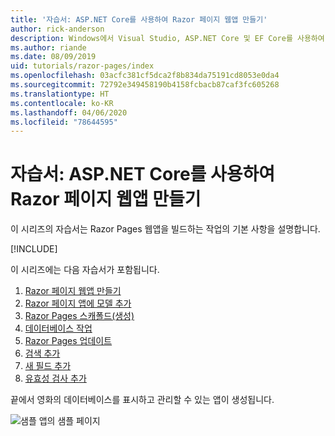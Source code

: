 ```yaml
---
title: '자습서: ASP.NET Core를 사용하여 Razor 페이지 웹앱 만들기'
author: rick-anderson
description: Windows에서 Visual Studio, ASP.NET Core 및 EF Core를 사용하여 Razor 페이지 웹앱을 만듭니다.
ms.author: riande
ms.date: 08/09/2019
uid: tutorials/razor-pages/index
ms.openlocfilehash: 03acfc381cf5dca2f8b834da75191cd8053e0da4
ms.sourcegitcommit: 72792e349458190b4158fcbacb87caf3fc605268
ms.translationtype: HT
ms.contentlocale: ko-KR
ms.lasthandoff: 04/06/2020
ms.locfileid: "78644595"
---
```

# <a name="tutorial-create-a-razor-pages-web-app-with-aspnet-core"></a>자습서: ASP.NET Core를 사용하여 Razor 페이지 웹앱 만들기

이 시리즈의 자습서는 Razor Pages 웹앱을 빌드하는 작업의 기본 사항을 설명합니다. 

[!INCLUDE[](~/includes/advancedRP.md)]

이 시리즈에는 다음 자습서가 포함됩니다.

1. [Razor 페이지 웹앱 만들기](xref:tutorials/razor-pages/razor-pages-start)
1. [Razor 페이지 앱에 모델 추가](xref:tutorials/razor-pages/model)
1. [Razor Pages 스캐폴드(생성)](xref:tutorials/razor-pages/page)
1. [데이터베이스 작업](xref:tutorials/razor-pages/sql)
1. [Razor Pages 업데이트](xref:tutorials/razor-pages/da1)
1. [검색 추가](xref:tutorials/razor-pages/search)
1. [새 필드 추가](xref:tutorials/razor-pages/new-field)
1. [유효성 검사 추가](xref:tutorials/razor-pages/validation)

끝에서 영화의 데이터베이스를 표시하고 관리할 수 있는 앱이 생성됩니다.

![샘플 앱의 샘플 페이지](index/_static/sample-page.png)
